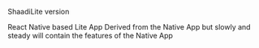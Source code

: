 ShaadiLite version 

React Native based Lite App 
Derived from the Native App but slowly and steady will contain the features of the Native App

